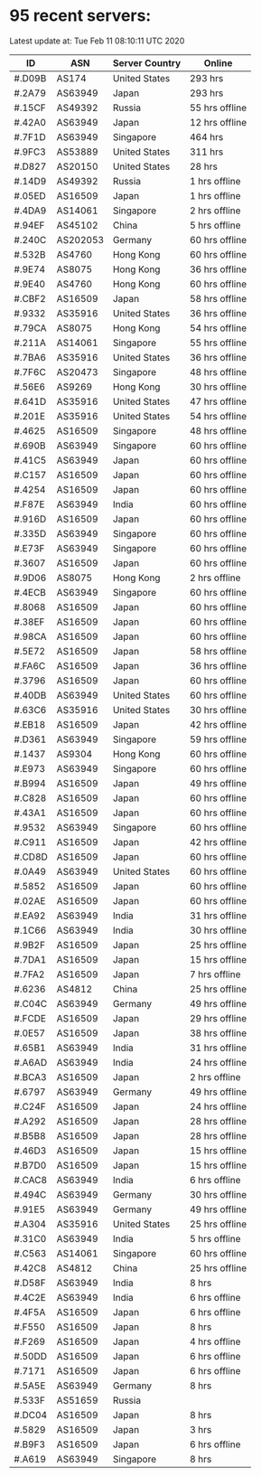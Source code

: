 # 95 recent servers:

Latest update at: Tue Feb 11 08:10:11 UTC 2020

| ID | ASN | Server Country | Online |
| -- | --- | -------------- | ------ |
| #.D09B | AS174 | United States | 293 hrs |
| #.2A79 | AS63949 | Japan | 293 hrs |
| #.15CF | AS49392 | Russia | 55 hrs offline |
| #.42A0 | AS63949 | Japan | 12 hrs offline |
| #.7F1D | AS63949 | Singapore | 464 hrs |
| #.9FC3 | AS53889 | United States | 311 hrs |
| #.D827 | AS20150 | United States | 28 hrs |
| #.14D9 | AS49392 | Russia | 1 hrs offline |
| #.05ED | AS16509 | Japan | 1 hrs offline |
| #.4DA9 | AS14061 | Singapore | 2 hrs offline |
| #.94EF | AS45102 | China | 5 hrs offline |
| #.240C | AS202053 | Germany | 60 hrs offline |
| #.532B | AS4760 | Hong Kong | 60 hrs offline |
| #.9E74 | AS8075 | Hong Kong | 36 hrs offline |
| #.9E40 | AS4760 | Hong Kong | 60 hrs offline |
| #.CBF2 | AS16509 | Japan | 58 hrs offline |
| #.9332 | AS35916 | United States | 36 hrs offline |
| #.79CA | AS8075 | Hong Kong | 54 hrs offline |
| #.211A | AS14061 | Singapore | 55 hrs offline |
| #.7BA6 | AS35916 | United States | 36 hrs offline |
| #.7F6C | AS20473 | Singapore | 48 hrs offline |
| #.56E6 | AS9269 | Hong Kong | 30 hrs offline |
| #.641D | AS35916 | United States | 47 hrs offline |
| #.201E | AS35916 | United States | 54 hrs offline |
| #.4625 | AS16509 | Singapore | 48 hrs offline |
| #.690B | AS63949 | Singapore | 60 hrs offline |
| #.41C5 | AS63949 | Japan | 60 hrs offline |
| #.C157 | AS16509 | Japan | 60 hrs offline |
| #.4254 | AS16509 | Japan | 60 hrs offline |
| #.F87E | AS63949 | India | 60 hrs offline |
| #.916D | AS16509 | Japan | 60 hrs offline |
| #.335D | AS63949 | Singapore | 60 hrs offline |
| #.E73F | AS63949 | Singapore | 60 hrs offline |
| #.3607 | AS16509 | Japan | 60 hrs offline |
| #.9D06 | AS8075 | Hong Kong | 2 hrs offline |
| #.4ECB | AS63949 | Singapore | 60 hrs offline |
| #.8068 | AS16509 | Japan | 60 hrs offline |
| #.38EF | AS16509 | Japan | 60 hrs offline |
| #.98CA | AS16509 | Japan | 60 hrs offline |
| #.5E72 | AS16509 | Japan | 58 hrs offline |
| #.FA6C | AS16509 | Japan | 36 hrs offline |
| #.3796 | AS16509 | Japan | 60 hrs offline |
| #.40DB | AS63949 | United States | 60 hrs offline |
| #.63C6 | AS35916 | United States | 30 hrs offline |
| #.EB18 | AS16509 | Japan | 42 hrs offline |
| #.D361 | AS63949 | Singapore | 59 hrs offline |
| #.1437 | AS9304 | Hong Kong | 60 hrs offline |
| #.E973 | AS63949 | Singapore | 60 hrs offline |
| #.B994 | AS16509 | Japan | 49 hrs offline |
| #.C828 | AS16509 | Japan | 60 hrs offline |
| #.43A1 | AS16509 | Japan | 60 hrs offline |
| #.9532 | AS63949 | Singapore | 60 hrs offline |
| #.C911 | AS16509 | Japan | 42 hrs offline |
| #.CD8D | AS16509 | Japan | 60 hrs offline |
| #.0A49 | AS63949 | United States | 60 hrs offline |
| #.5852 | AS16509 | Japan | 60 hrs offline |
| #.02AE | AS16509 | Japan | 60 hrs offline |
| #.EA92 | AS63949 | India | 31 hrs offline |
| #.1C66 | AS63949 | India | 30 hrs offline |
| #.9B2F | AS16509 | Japan | 25 hrs offline |
| #.7DA1 | AS16509 | Japan | 15 hrs offline |
| #.7FA2 | AS16509 | Japan | 7 hrs offline |
| #.6236 | AS4812 | China | 25 hrs offline |
| #.C04C | AS63949 | Germany | 49 hrs offline |
| #.FCDE | AS16509 | Japan | 29 hrs offline |
| #.0E57 | AS16509 | Japan | 38 hrs offline |
| #.65B1 | AS63949 | India | 31 hrs offline |
| #.A6AD | AS63949 | India | 24 hrs offline |
| #.BCA3 | AS16509 | Japan | 2 hrs offline |
| #.6797 | AS63949 | Germany | 49 hrs offline |
| #.C24F | AS16509 | Japan | 24 hrs offline |
| #.A292 | AS16509 | Japan | 28 hrs offline |
| #.B5B8 | AS16509 | Japan | 28 hrs offline |
| #.46D3 | AS16509 | Japan | 15 hrs offline |
| #.B7D0 | AS16509 | Japan | 15 hrs offline |
| #.CAC8 | AS63949 | India | 6 hrs offline |
| #.494C | AS63949 | Germany | 30 hrs offline |
| #.91E5 | AS63949 | Germany | 49 hrs offline |
| #.A304 | AS35916 | United States | 25 hrs offline |
| #.31C0 | AS63949 | India | 5 hrs offline |
| #.C563 | AS14061 | Singapore | 60 hrs offline |
| #.42C8 | AS4812 | China | 25 hrs offline |
| #.D58F | AS63949 | India | 8 hrs |
| #.4C2E | AS63949 | India | 6 hrs offline |
| #.4F5A | AS16509 | Japan | 6 hrs offline |
| #.F550 | AS16509 | Japan | 8 hrs |
| #.F269 | AS16509 | Japan | 4 hrs offline |
| #.50DD | AS16509 | Japan | 6 hrs offline |
| #.7171 | AS16509 | Japan | 6 hrs offline |
| #.5A5E | AS63949 | Germany | 8 hrs |
| #.533F | AS51659 | Russia | |
| #.DC04 | AS16509 | Japan | 8 hrs |
| #.5829 | AS16509 | Japan | 3 hrs |
| #.B9F3 | AS16509 | Japan | 6 hrs offline |
| #.A619 | AS63949 | Singapore | 8 hrs |

